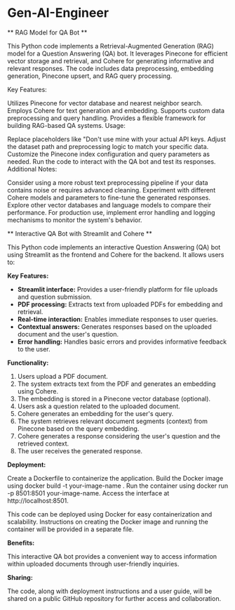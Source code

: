 # Gen-AI-Engineer

** RAG Model for QA Bot **

This Python code implements a Retrieval-Augmented Generation (RAG) model for a Question Answering (QA) bot. It leverages Pinecone for efficient vector storage and retrieval, and Cohere for generating informative and relevant responses. The code includes data preprocessing, embedding generation, Pinecone upsert, and RAG query processing.

Key Features:

Utilizes Pinecone for vector database and nearest neighbor search. Employs Cohere for text generation and embedding. Supports custom data preprocessing and query handling. Provides a flexible framework for building RAG-based QA systems. Usage:

Replace placeholders like "Don't use mine with your actual API keys. Adjust the dataset path and preprocessing logic to match your specific data. Customize the Pinecone index configuration and query parameters as needed. Run the code to interact with the QA bot and test its responses. Additional Notes:

Consider using a more robust text preprocessing pipeline if your data contains noise or requires advanced cleaning. Experiment with different Cohere models and parameters to fine-tune the generated responses. Explore other vector databases and language models to compare their performance. For production use, implement error handling and logging mechanisms to monitor the system's behavior.




** Interactive QA Bot with Streamlit and Cohere **

This Python code implements an interactive Question Answering (QA) bot using Streamlit as the frontend and Cohere for the backend. It allows users to:

**Key Features:**

* **Streamlit interface:** Provides a user-friendly platform for file uploads and question submission.
* **PDF processing:** Extracts text from uploaded PDFs for embedding and retrieval.
* **Real-time interaction:** Enables immediate responses to user queries.
* **Contextual answers:** Generates responses based on the uploaded document and the user's question.
* **Error handling:** Handles basic errors and provides informative feedback to the user.

**Functionality:**

1. Users upload a PDF document.
2. The system extracts text from the PDF and generates an embedding using Cohere.
3. The embedding is stored in a Pinecone vector database (optional).
4. Users ask a question related to the uploaded document.
5. Cohere generates an embedding for the user's query.
6. The system retrieves relevant document segments (context) from Pinecone based on the query embedding.
7. Cohere generates a response considering the user's question and the retrieved context.
8. The user receives the generated response.

**Deployment:**

Create a Dockerfile to containerize the application.
Build the Docker image using docker build -t your-image-name .
Run the container using docker run -p 8501:8501 your-image-name.
Access the interface at http://localhost:8501.

This code can be deployed using Docker for easy containerization and scalability. Instructions on creating the Docker image and running the container will be provided in a separate file.

**Benefits:**

This interactive QA bot provides a convenient way to access information within uploaded documents through user-friendly inquiries.

**Sharing:**

The code, along with deployment instructions and a user guide, will be shared on a public GitHub repository for further access and collaboration.

